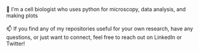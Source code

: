 👋 I'm a cell biologist who uses python for microscopy, data analysis, and making plots
<br><br>
📫 If you find any of my repositories useful for your own research, have any questions, or just want to connect, feel free to reach out on LinkedIn or Twitter!


<!--
**rebmcg/rebmcg** is a ✨ _special_ ✨ repository because its `README.md` (this file) appears on your GitHub profile.

Here are some ideas to get you started:

- 🔭 I’m currently working on ...
- 🌱 I’m currently learning ...
- 👯 I’m looking to collaborate on ...
- 🤔 I’m looking for help with ...
- 💬 Ask me about ...
- 📫 How to reach me: ...
- 😄 Pronouns: ...
- ⚡ Fun fact: ...
-->
